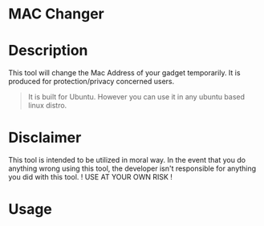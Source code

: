 # MAC Changer

# Description

This tool will change the Mac Address of your gadget temporarily. It is produced for protection/privacy concerned users.
>It is built for Ubuntu. However you can use it in any ubuntu based linux distro.

# Disclaimer

This tool is intended to be utilized in moral way. In the event that you do anything wrong using this tool, the developer isn't responsible for anything you did with this tool. ! USE AT YOUR OWN RISK !

# Usage

